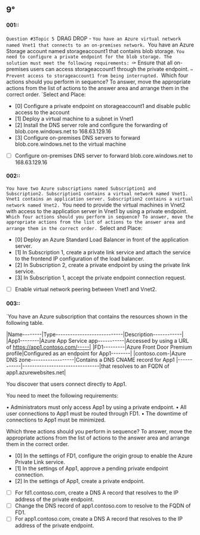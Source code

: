 ##   9°


#### 001::
`Question #3Topic 5
`DRAG DROP -
`You have an Azure virtual network named Vnet1 that connects to an on-premises network.
`You have an Azure Storage account named storageaccount1 that contains blob storage.
`You need to configure a private endpoint for the blob storage. The solution must meet the following requirements:
`✑ Ensure that all on-premises users can access storageaccount1 through the private endpoint.
`✑ Prevent access to storageaccount1 from being interrupted.
`Which four actions should you perform in sequence? To answer, move the appropriate actions from the list of actions to the answer area and arrange them in the correct order.
`Select and Place:



- [0] Configure a private endpoint on storageaccount1 and disable public access to the account 
- [1] Deploy a virtual machine to a subnet in Vnet1
- [2] Install the DNS server role and configure the forwarding of blob.core.windows.net to 168.63.129.16
- [3] Configure on-premises DNS servers to forward blob.core.windows.net to the virtual machine
- [ ] Configure on-premises DNS server to forward blob.core.windows.net to 168.63.129.16




#### 002::
`You have two Azure subscriptions named Subscription1 and Subscription2. Subscription1 contains a virtual network named Vnet1. Vnet1 contains an application server. Subscription2 contains a virtual network named Vnet2.
`You need to provide the virtual machines in Vnet2 with access to the application server in Vnet1 by using a private endpoint.
`Which four actions should you perform in sequence? To answer, move the appropriate actions from the list of actions to the answer area and arrange them in the correct order.
`Select and Place:


- [0] Deploy an Azure Standard Load Balancer in front of the application server.
- [1] In Subscription 1, create a private link service and attach the service to the frontend IP configuration of the load balancer.
- [2] In Subscription 2, create a private endpoint by using the private link service.
- [3] In Subscription 1, accept the private endpoint connection request.
- [ ] Enable virtual network peering between Vnet1 and Vnet2.


#### 003::
`You have an Azure subscription that contains the resources shown in the following table.


|Name--------|Type----------------------------|Description------------|
|App1--------|Azure App Service app-----------|Accessed by using a URL of https://app1.contoso.com/-----|
|FD1---------|Azure Front Door Premium profile|Configured as an endpoint for App1--------|
|contoso.com-|Azure DNS zone------------------|Contains a DNS CNAME record for App1 
|------------|--------------------------------|that resolves to an FQDN of app1.azurewebsites.net|

You discover that users connect directly to App1.

You need to meet the following requirements:

• Administrators must only access App1 by using a private endpoint.
• All user connections to App1 must be routed through FD1.
• The downtime of connections to App1 must be minimized.

Which three actions should you perform in sequence? To answer, move the appropriate actions from the list of actions to the answer area and arrange them in the correct order.

- [0] In the settings of FD1, configure the origin group to enable the Azure Private Link service.
- [1] In the settings of App1, approve a pending private endpoint connection.
- [2] In the settings of App1, create a private endpoint.
- [ ] For fd1.contoso.com, create a DNS A record that resolves to the IP address of the private endpoint.
- [ ] Change the DNS record of app1.contoso.com to resolve to the FQDN of FD1.
- [ ] For app1.contoso.com, create a DNS A record that resolves to the IP address of the private endpoint.
